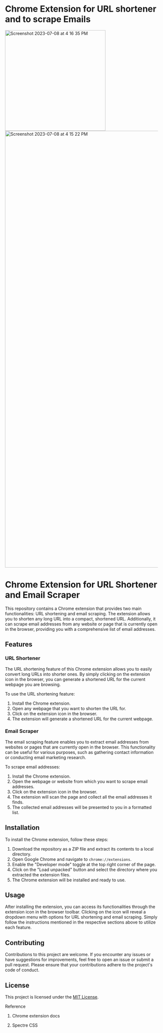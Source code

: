 # Chrome Extension for URL shortener and to scrape Emails

<img width="331" alt="Screenshot 2023-07-08 at 4 16 35 PM" src="https://github.com/Aryan-333/Chrome_Extension_URL-Email/assets/79599835/2b7f6dbb-3675-4247-ae40-dd706bfd6070">

<img width="1437" alt="Screenshot 2023-07-08 at 4 15 22 PM" src="https://github.com/Aryan-333/Chrome_Extension_URL-Email/assets/79599835/41a0c1f1-5bee-436e-a183-e0b8999bd81a">

# Chrome Extension for URL Shortener and Email Scraper

This repository contains a Chrome extension that provides two main functionalities: URL shortening and email scraping. The extension allows you to shorten any long URL into a compact, shortened URL. Additionally, it can scrape email addresses from any website or page that is currently open in the browser, providing you with a comprehensive list of email addresses.

## Features

### URL Shortener

The URL shortening feature of this Chrome extension allows you to easily convert long URLs into shorter ones. By simply clicking on the extension icon in the browser, you can generate a shortened URL for the current webpage you are browsing.

To use the URL shortening feature:

1. Install the Chrome extension.
2. Open any webpage that you want to shorten the URL for.
3. Click on the extension icon in the browser.
4. The extension will generate a shortened URL for the current webpage.

### Email Scraper

The email scraping feature enables you to extract email addresses from websites or pages that are currently open in the browser. This functionality can be useful for various purposes, such as gathering contact information or conducting email marketing research.

To scrape email addresses:

1. Install the Chrome extension.
2. Open the webpage or website from which you want to scrape email addresses.
3. Click on the extension icon in the browser.
4. The extension will scan the page and collect all the email addresses it finds.
5. The collected email addresses will be presented to you in a formatted list.

## Installation

To install the Chrome extension, follow these steps:

1. Download the repository as a ZIP file and extract its contents to a local directory.
2. Open Google Chrome and navigate to `chrome://extensions`.
3. Enable the "Developer mode" toggle at the top right corner of the page.
4. Click on the "Load unpacked" button and select the directory where you extracted the extension files.
5. The Chrome extension will be installed and ready to use.

## Usage

After installing the extension, you can access its functionalities through the extension icon in the browser toolbar. Clicking on the icon will reveal a dropdown menu with options for URL shortening and email scraping. Simply follow the instructions mentioned in the respective sections above to utilize each feature.

## Contributing

Contributions to this project are welcome. If you encounter any issues or have suggestions for improvements, feel free to open an issue or submit a pull request. Please ensure that your contributions adhere to the project's code of conduct.

## License

This project is licensed under the [MIT License](LICENSE).

Reference
1. Chrome extension docs

2. Spectre CSS
